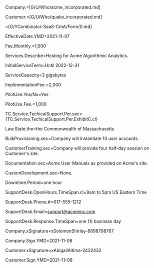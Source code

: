 
Company.=[G/U/Who/acme_incorporated.md]

Customer.=[G/U/Who/quake_incorporated.md]

=[G/YCombinator-SaaS-CmA/Form/0.md]

EffectiveDate.YMD=2021-11-07

Fee.Monthly.$=$1,000

Services.Describe=Hosting for Acme Algorithmic Analytics.

InitialServiceTerm=Until 2022-12-31

ServiceCapacity=3 gigabytes

ImplementationFee.$=$2,000

PilotUse.Yes/No=Yes

PilotUse.Fee.$=$1,000

TC.Service.TechicalSupport.Per.sec={TC.Service.TechicalSupport.Per.ExhibitC.cl}

Law.State.the=the Commonwealth of Massachusetts

BulkProvisioning.sec=Company will instantiate 10 user accounts.

CustomerTraining.sec=Company will provide four half-day session on Customer's site.

Documentation.sec=Acme User Manuals as provided on Acme's site.

CustomDevelopment.sec=None.

Downtime.Period=one hour

SupportDesk.OpenHours.TimeSpan.cl=9am to 5pm US Eastern Time

SupportDesk.Phone.#=617-555-1212

SupportDesk.Email=support@acmeinc.com

SupportDesk.Response.TimeSpan=one (1) business day

Company.xSignature=xSolomonShirley-8898798767

Company.Sign.YMD=2021-11-08

Customer.xSignature=xAbigailAltima-2432432

Customer.Sign.YMD=2021-11-08

